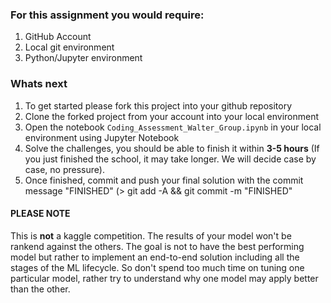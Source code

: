 ### For this assignment you would require:
1. GitHub Account
2. Local git environment
3. Python/Jupyter environment

### Whats next
1. To get started please fork this project into your github repository
2. Clone the forked project from your account into your local environment
3. Open the notebook `Coding_Assessment_Walter_Group.ipynb` in your local environment using Jupyter Notebook
4. Solve the challenges, you should be able to finish it within **3-5 hours** (If you just finished the school, it may take longer. We will decide case by case, no pressure).
5. Once finished, commit and push your final solution with the commit message "FINISHED" (> git add -A && git commit -m "FINISHED"


#### PLEASE NOTE
This is **not** a kaggle competition. The results of your model won't be rankend against the others.
The goal is not to have the best performing model but rather to implement an end-to-end solution including 
all the stages of the ML lifecycle. So don't spend too much time on tuning one particular model, rather try
to understand why one model may apply better than the other.
